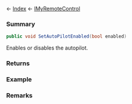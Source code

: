 ← [Index](Api-Index) ← [IMyRemoteControl](Sandbox.ModAPI.Ingame.IMyRemoteControl)

### Summary

```csharp
public void SetAutoPilotEnabled(bool enabled)
```

Enables or disables the autopilot.

### Returns

### Example

### Remarks

